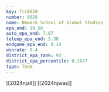 ```yaml
---
key: frc8628
number: 8628
name: Newark School of Global Studies
epa_end: 10.58
auto_epa_end: 7.07
teleop_epa_end: 3.38
endgame_epa_end: 0.14
winrate: 0.4
district_epa_rank: 93
district_epa_percentile: 0.2677
type: Team
---
```

[[2024njall]]
[[2024njwas]]
